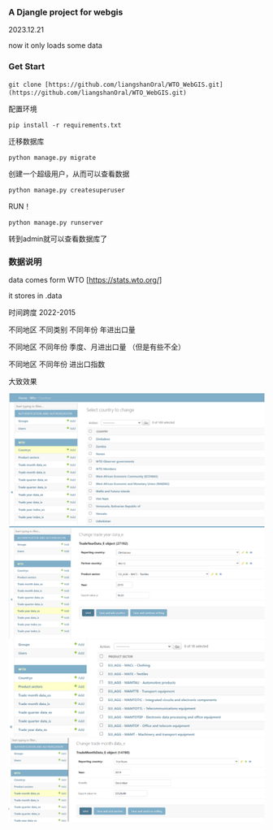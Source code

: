 ### A Djangle project for webgis 

2023.12.21

now it only loads some data


### Get Start
```
git clone [https://github.com/liangshanOral/WTO_WebGIS.git](https://github.com/liangshanOral/WTO_WebGIS.git)
```
配置环境
```
pip install -r requirements.txt
```
迁移数据库
```
python manage.py migrate
```
创建一个超级用户，从而可以查看数据
```
python manage.py createsuperuser
```
RUN！
```
python manage.py runserver
```
转到admin就可以查看数据库了


### 数据说明
data comes form WTO [https://stats.wto.org/]

it stores in .data

时间跨度 2022-2015

不同地区 不同类别 不同年份 年进出口量

不同地区 不同年份 季度、月进出口量 （但是有些不全）

不同地区 不同年份 进出口指数

大致效果

![图片描述](imgs/Untitled1.png)
![图片描述](imgs/Untitled2.png)
![图片描述](imgs/Untitled3.png)
![图片描述](imgs/Untitled4.png)


